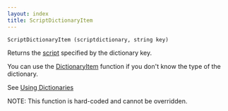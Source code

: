 ```yaml
---
layout: index
title: ScriptDictionaryItem
---
```


    ScriptDictionaryItem (scriptdictionary, string key)

Returns the [script](../types/script.html) specified by the dictionary key.

You can use the [DictionaryItem](dictionaryitem.html) function if you don't know the type of the dictionary.

See [Using Dictionaries](../using_dictionaries.html)

NOTE: This function is hard-coded and cannot be overridden.

